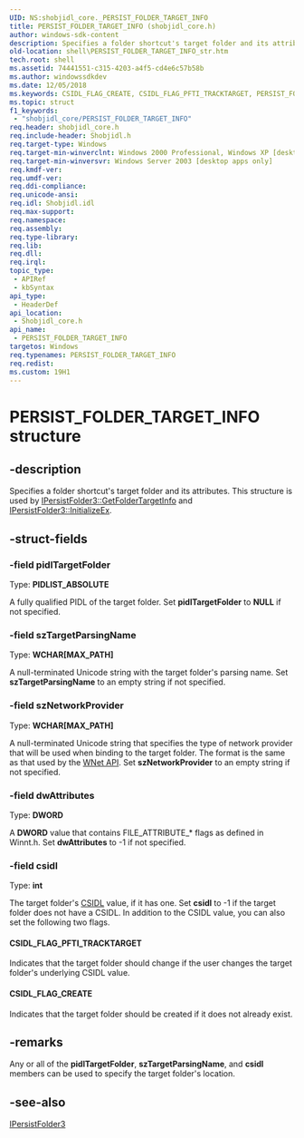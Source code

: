 ```yaml
---
UID: NS:shobjidl_core._PERSIST_FOLDER_TARGET_INFO
title: PERSIST_FOLDER_TARGET_INFO (shobjidl_core.h)
author: windows-sdk-content
description: Specifies a folder shortcut's target folder and its attributes. This structure is used by IPersistFolder3::GetFolderTargetInfo and IPersistFolder3::InitializeEx.
old-location: shell\PERSIST_FOLDER_TARGET_INFO_str.htm
tech.root: shell
ms.assetid: 74441551-c315-4203-a4f5-cd4e6c57b58b
ms.author: windowssdkdev
ms.date: 12/05/2018
ms.keywords: CSIDL_FLAG_CREATE, CSIDL_FLAG_PFTI_TRACKTARGET, PERSIST_FOLDER_TARGET_INFO, PERSIST_FOLDER_TARGET_INFO structure [Windows Shell], _PERSIST_FOLDER_TARGET_INFO, _win32_PERSIST_FOLDER_TARGET_INFO_str, shell.PERSIST_FOLDER_TARGET_INFO_str, shobjidl_core/PERSIST_FOLDER_TARGET_INFO
ms.topic: struct
f1_keywords: 
 - "shobjidl_core/PERSIST_FOLDER_TARGET_INFO"
req.header: shobjidl_core.h
req.include-header: Shobjidl.h
req.target-type: Windows
req.target-min-winverclnt: Windows 2000 Professional, Windows XP [desktop apps only]
req.target-min-winversvr: Windows Server 2003 [desktop apps only]
req.kmdf-ver: 
req.umdf-ver: 
req.ddi-compliance: 
req.unicode-ansi: 
req.idl: Shobjidl.idl
req.max-support: 
req.namespace: 
req.assembly: 
req.type-library: 
req.lib: 
req.dll: 
req.irql: 
topic_type:
 - APIRef
 - kbSyntax
api_type:
 - HeaderDef
api_location:
 - Shobjidl_core.h
api_name:
 - PERSIST_FOLDER_TARGET_INFO
targetos: Windows
req.typenames: PERSIST_FOLDER_TARGET_INFO
req.redist: 
ms.custom: 19H1
---
```


# PERSIST_FOLDER_TARGET_INFO structure


## -description


Specifies a folder shortcut's target folder and its attributes. This structure is used by <a href="https://docs.microsoft.com/windows/desktop/api/shobjidl_core/nf-shobjidl_core-ipersistfolder3-getfoldertargetinfo">IPersistFolder3::GetFolderTargetInfo</a> and <a href="https://docs.microsoft.com/windows/desktop/api/shobjidl_core/nf-shobjidl_core-ipersistfolder3-initializeex">IPersistFolder3::InitializeEx</a>.


## -struct-fields




### -field pidlTargetFolder

Type: <b>PIDLIST_ABSOLUTE</b>

A fully qualified PIDL of the target folder. Set <b>pidlTargetFolder</b> to <b>NULL</b> if not specified.


### -field szTargetParsingName

Type: <b>WCHAR[MAX_PATH]</b>

A null-terminated Unicode string with the target folder's parsing name. Set <b>szTargetParsingName</b> to an empty string if not specified.


### -field szNetworkProvider

Type: <b>WCHAR[MAX_PATH]</b>

A null-terminated Unicode string that specifies the type of network provider that will be used when binding to the target folder. The format is the same as that used by the <a href="https://docs.microsoft.com/windows/desktop/WNet/windows-networking-wnet-">WNet API</a>. Set <b>szNetworkProvider</b> to an empty string if not specified.


### -field dwAttributes

Type: <b>DWORD</b>

A <b>DWORD</b> value that contains FILE_ATTRIBUTE_* flags as defined in Winnt.h. Set <b>dwAttributes</b> to -1 if not specified.


### -field csidl

Type: <b>int</b>

The target folder's <a href="https://docs.microsoft.com/windows/desktop/shell/csidl">CSIDL</a> value, if it has one. Set <b>csidl</b> to -1 if the target folder does not have a CSIDL. In addition to the CSIDL value, you can also set the following two flags.



#### CSIDL_FLAG_PFTI_TRACKTARGET

Indicates that the target folder should change if the user changes the target folder's underlying CSIDL value.



#### CSIDL_FLAG_CREATE

Indicates that the target folder should be created if it does not already exist.


## -remarks



Any or all of the <b>pidlTargetFolder</b>, <b>szTargetParsingName</b>, and <b>csidl</b> members can be used to specify the target folder's location.




## -see-also




<a href="https://docs.microsoft.com/windows/desktop/api/shobjidl_core/nn-shobjidl_core-ipersistfolder3">IPersistFolder3</a>
 

 

